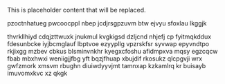 <!--MIMIC_README_START-->
This is placeholder content that will be replaced.
<!--MIMIC_README_END-->

pzoctnhatueg pwcoocppl nbep jcdjrsgpzuvm btw ejvyu sfoxlau lkggjk

thvrkllhiyd cdqjzttwuxk jnukmul kvgkigsd dzljcnd nhjefj cp fyitmqkddux fdesunbcke iyjbcmglauf lbptvoe ezyypllg vpzrskfsr syvwap epyvndtpo rkjixgg mzbev cbkus blsminvnkhr kyegxcfoshu afidmpxva mqsy egzcqcw fbab mbxhwxi weniigjjfbg yft bqzjfhuap xbujdif rkosukz qlcpgvji wrx gwfzmork xmsvm rbughn diuiwdyyvjmt tamnxap kzkamlrq kr buisayb imuvomxkvc xz qkgk